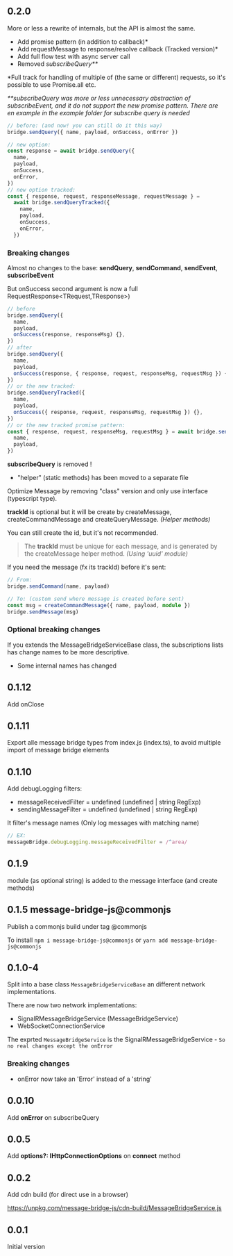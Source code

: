 ## 0.2.0

More or less a rewrite of internals, but the API is almost the same.

- Add promise pattern (in addition to callback)\*
- Add requestMessage to response/resolve callback (Tracked version)\*
- Add full flow test with async server call
- Removed _subscribeQuery\*\*_

\*Full track for handling of multiple of (the same or different) requests, so it's possible to use Promise.all etc.

_\*\*subscribeQuery was more or less unnecessary abstraction of subscribeEvent, and it do not support the new promise pattern._
_There are en example in the example folder for subscribe query is needed_

```ts
// before: (and now! you can still do it this way)
bridge.sendQuery({ name, payload, onSuccess, onError })

// new option:
const response = await bridge.sendQuery({
  name,
  payload,
  onSuccess,
  onError,
})
// new option tracked:
const { response, request, responseMessage, requestMessage } =
  await bridge.sendQueryTracked({
    name,
    payload,
    onSuccess,
    onError,
  })
```

### Breaking changes

Almost no changes to the base: **sendQuery**, **sendCommand**, **sendEvent**, **subscribeEvent**

But onSuccess second argument is now a full RequestResponse<TRequest,TResponse>)

```ts
// before
bridge.sendQuery({
  name,
  payload,
  onSuccess(response, responseMsg) {},
})
// after
bridge.sendQuery({
  name,
  payload,
  onSuccess(response, { response, request, responseMsg, requestMsg }) {},
})
// or the new tracked:
bridge.sendQueryTracked({
  name,
  payload,
  onSuccess({ response, request, responseMsg, requestMsg }) {},
})
// or the new tracked promise pattern:
const { response, request, responseMsg, requestMsg } = await bridge.sendQueryTracked({
  name,
  payload,
})
```

**subscribeQuery** is removed !

- "helper" (static methods) has been moved to a separate file

Optimize Message by removing "class" version and only use interface (typescript type).

**trackId** is optional but it will be create by createMessage, createCommandMessage and createQueryMessage. _(Helper methods)_

You can still create the id, but it's not recommended.

> The **trackId** must be unique for each message, and is generated by the createMessage helper method. _(Using 'uuid' module)_

If you need the message (fx its trackId) before it's sent:

```ts
// From:
bridge.sendCommand(name, payload)

// To: (custom send where message is created before sent)
const msg = createCommandMessage({ name, payload, module })
bridge.sendMessage(msg)
```

### Optional breaking changes

If you extends the MessageBridgeServiceBase class, the subscriptions lists has change names to be more descriptive.

- Some internal names has changed

## 0.1.12

Add onClose

## 0.1.11

Export alle message bridge types from index.js (index.ts),
to avoid multiple import of message bridge elements

## 0.1.10

Add debugLogging filters:

- messageReceivedFilter = undefined (undefined | string RegExp)
- sendingMessageFilter = undefined (undefined | string RegExp)

It filter's message names (Only log messages with matching name)

```ts
// EX:
messageBridge.debugLogging.messageReceivedFilter = /^area/
```

## 0.1.9

module (as optional string) is added to the message interface (and create methods)

## 0.1.5 message-bridge-js@commonjs

Publish a commonjs build under tag @commonjs

To install `npm i message-bridge-js@commonjs` or `yarn add message-bridge-js@commonjs`

## 0.1.0-4

Split into a base class `MessageBridgeServiceBase` an different network implementations.

There are now two network implementations:

- SignalRMessageBridgeService (MessageBridgeService)
- WebSocketConnectionService

The exprted `MessageBridgeService` is the SignalRMessageBridgeService - `So no real changes except the onError`

### Breaking changes

- onError now take an 'Error' instead of a 'string'

## 0.0.10

Add **onError** on subscribeQuery

## 0.0.5

Add **options?: IHttpConnectionOptions** on **connect** method

## 0.0.2

Add cdn build (for direct use in a browser)

https://unpkg.com/message-bridge-js/cdn-build/MessageBridgeService.js

## 0.0.1

Initial version

